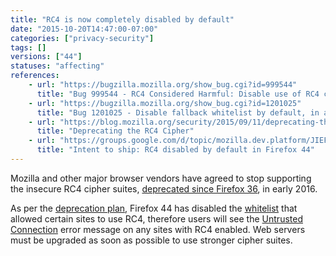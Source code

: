 ```yaml
---
title: "RC4 is now completely disabled by default"
date: "2015-10-20T14:47:00-07:00"
categories: ["privacy-security"]
tags: []
versions: ["44"]
statuses: "affecting"
references:
    - url: "https://bugzilla.mozilla.org/show_bug.cgi?id=999544"
      title: "Bug 999544 - RC4 Considered Harmful: Disable use of RC4 completely (RFC 7465)"
    - url: "https://bugzilla.mozilla.org/show_bug.cgi?id=1201025"
      title: "Bug 1201025 - Disable fallback whitelist by default, in all releases"
    - url: "https://blog.mozilla.org/security/2015/09/11/deprecating-the-rc4-cipher/"
      title: "Deprecating the RC4 Cipher"
    - url: "https://groups.google.com/d/topic/mozilla.dev.platform/JIEFcrGhqSM/discussion"
      title: "Intent to ship: RC4 disabled by default in Firefox 44"
---
```

Mozilla and other major browser vendors have agreed to stop supporting the insecure RC4 cipher suites, [deprecated since Firefox 36](https://www.fxsitecompat.dev/en-CA/docs/2014/rc4-support-has-been-deprecated/), in early <time datetime="2016">2016</time>.

As per the [deprecation plan](https://groups.google.com/d/topic/mozilla.dev.platform/JIEFcrGhqSM/discussion), Firefox 44 has disabled the [whitelist](https://dxr.mozilla.org/mozilla-central/source/security/manager/ssl/IntolerantFallbackList.inc) that allowed certain sites to use RC4, therefore users will see the [Untrusted Connection](https://support.mozilla.org/kb/connection-untrusted-error-message) error message on any sites with RC4 enabled. Web servers must be upgraded as soon as possible to use stronger cipher suites.
